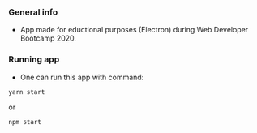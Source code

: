 ### **General info** 
- App made for eductional purposes (Electron) during Web Developer Bootcamp 2020.

### **Running app**
- One can run this app with command:
```javascript
yarn start 
```
or 
```javascript
npm start 
```